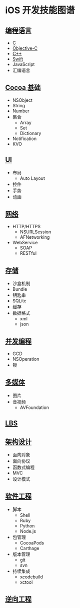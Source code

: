 # iOS 开发技能图谱

## [编程语言](编程语言)
- [C](编程语言/C)
- [Objective-C](编程语言/Objective-C)
- [C++](编程语言/C++)
- [Swift](编程语言/Swift)
- JavaScript
- 汇编语言

## [Cocoa 基础](Cocoa基础)
- NSObject
- String
- Number
- 集合
    - Array
    - Set
    - Dictionary
- Notification
- KVO

## [UI](UI/index.md)
- 布局
    - Auto Layout
- 控件
- 手势
- 动画

## [网络](网络/index.md)
- HTTP/HTTPS
    - NSURLSession
    - AFNetworking
- WebService
    - SOAP
    - RESTful

## [存储](存储/index.md)
- 沙盒机制
- Bundle
- 钥匙串
- SQLite
- 缓存
- 数据格式
   - xml
   - json

## [并发编程](并发编程/index.md)
- GCD
- NSOperation
- 锁

## [多媒体](多媒体/index.md)
- 图片
- 音视频
    - AVFoundation

## [LBS](LBS/index.md)

## [架构设计](架构设计/index.md)
- 面向对象
- 面向协议
- 函数式编程
- MVC
- 设计模式

## [软件工程](软件工程/index.md)
- 脚本
    - Shell
    - Ruby
    - Python
    - Node.js
- 包管理
    - CocoaPods
    - Carthage
- 版本管理
    - git
    - svn
- 持续集成
    - xcodebuild
    - xctool

## [逆向工程](逆向工程/index.md)
